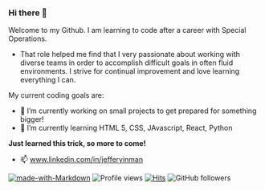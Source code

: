 ### Hi there 👋

Welcome to my Github. I am learning to code after a career with Special Operations. 
- That role helped me find that I very passionate about working with diverse teams in order to accomplish difficult goals in often fluid environments. I strive for continual improvement and love learning everything I can.

My current coding goals are:
- 🔭 I’m currently working on small projects to get prepared for something bigger!
- 🌱 I’m currently learning HTML 5, CSS, JAvascript, React, Python

**Just learned this trick, so more to come!**

- 📫 www.linkedin.com/in/jefferyinman


[![made-with-Markdown](https://img.shields.io/badge/Made%20with-Markdown-1f425f.svg)](http://commonmark.org) ![Profile views](https://gpvc.arturio.dev/AL0YSI0US) [![Hits](https://hits.seeyoufarm.com/api/count/incr/badge.svg?url=https%3A%2F%2Fgithub.com%2FAL0YSI0US%2FAL0YSI0US&count_bg=%23FF0090&title_bg=%23555555&icon=counter-strike.svg&icon_color=%23E7E7E7&title=hits&edge_flat=false)](https://hits.seeyoufarm.com) ![GitHub followers](https://img.shields.io/github/followers/AL0YSI0US.svg?style=social&label=Follow&maxAge=2592000)

